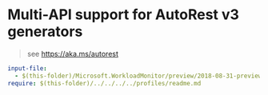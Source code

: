 # Multi-API support for AutoRest v3 generators

> see https://aka.ms/autorest

``` yaml $(enable-multi-api)
input-file:
  - $(this-folder)/Microsoft.WorkloadMonitor/preview/2018-08-31-preview/Microsoft.WorkloadMonitor.json
require: $(this-folder)/../../../../profiles/readme.md
```
